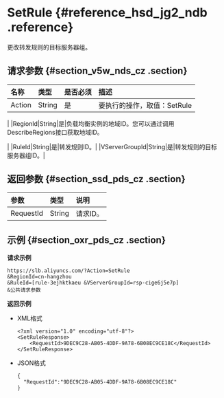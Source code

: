 # SetRule {#reference_hsd_jg2_ndb .reference}

更改转发规则的目标服务器组。

## 请求参数 {#section_v5w_nds_cz .section}

|名称|类型|是否必须|描述|
|:-|:-|:---|:-|
|Action|String|是|要执行的操作，取值：SetRule

|
|RegionId|String|是|负载均衡实例的地域ID。您可以通过调用 DescribeRegions接口获取地域ID。

|
|RuleId|String|是|转发规则ID。|
|VServerGroupId|String|是|转发规则的目标服务器组ID。|

## 返回参数 {#section_ssd_pds_cz .section}

|参数|类型|说明|
|:-|:-|:-|
|RequestId|String|请求ID。|

## 示例 {#section_oxr_pds_cz .section}

**请求示例**

``` {#public}
https://slb.aliyuncs.com/?Action=SetRule
&RegionId=cn-hangzhou
&RuleId=[rule-3ejhktkaeu &VServerGroupId=rsp-cige6j5e7p]
&公共请求参数
```

**返回示例**

-   XML格式

    ```
    <?xml version="1.0" encoding="utf-8"?>
    <SetRuleResponse>
    	<RequestId>9DEC9C28-AB05-4DDF-9A78-6B08EC9CE18C</RequestId>
    </SetRuleResponse>
    ```

-   JSON格式

    ```
    {
      "RequestId":"9DEC9C28-AB05-4DDF-9A78-6B08EC9CE18C"
    }
    ```


